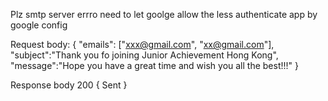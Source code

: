 Plz smtp server errro need to let goolge allow the less authenticate app by google config

Request body:
{
    "emails": ["xxx@gmail.com", "xx@gmail.com"],
    "subject":"Thank you fo joining Junior Achievement Hong Kong",
    "message":"Hope you have a great time and wish you all the best!!!"
}

Response body 
200
{
    Sent
}